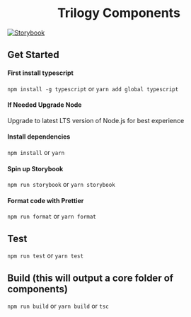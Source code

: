 <h1 align="center"> Trilogy Components</h1>


[![Storybook](https://raw.githubusercontent.com/storybooks/brand/master/badge/badge-storybook.svg?sanitize=true)](https://storybook.core.domain.com)


## Get Started

#### First install typescript
`npm install -g typescript` or `yarn add global typescript`

#### If Needed Upgrade Node
Upgrade to latest LTS version of Node.js for best experience

#### Install dependencies
`npm install` or `yarn`

#### Spin up Storybook
`npm run storybook` or `yarn storybook`

#### Format code with Prettier
`npm run format` or `yarn format`

## Test
`npm run test` or `yarn test`

## Build (this will output a core folder of components)
`npm run build` or `yarn build` or `tsc`
